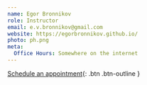 ```yaml
---
name: Egor Bronnikov
role: Instructor
email: e.v.bronnikov@gmail.com
website: https://egorbronnikov.github.io/
photo: ph.png
meta:
  Office Hours: Somewhere on the internet
---
```


[Schedule an appointment](#){: .btn .btn-outline }
